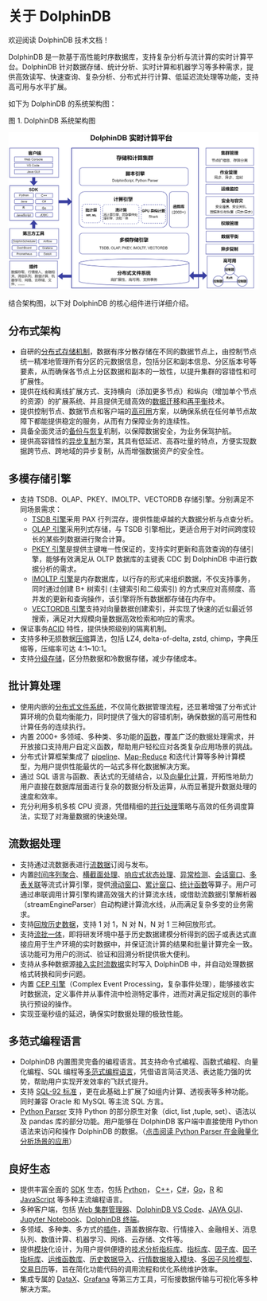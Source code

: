 # 关于 DolphinDB

欢迎阅读 DolphinDB 技术文档！

DolphinDB 是一款基于高性能时序数据库，支持复杂分析与流计算的实时计算平台。DolphinDB
针对数据存储、统计分析、实时计算和机器学习等多种需求，提供高效读写、快速查询、复杂分析、分布式并行计算、低延迟流处理等功能，支持高可用与水平扩展。

如下为 DolphinDB 的系统架构图：

图 1. DolphinDB 系统架构图

![](images/1.png)

结合架构图，以下对 DolphinDB 的核心组件进行详细介绍。

## 分布式架构

* 自研的[分布式存储机制](../db_distr_comp/db/db_architecture.md)，数据有序分散存储在不同的数据节点上，由控制节点统一精准地管理所有分区的元数据信息，包括分区和副本信息、分区版本号等要素，从而确保各节点上分区数据和副本的一致性，以提升集群的容错性和可扩展性。
* 提供在线和离线扩展方式、支持横向（添加更多节点）和纵向（增加单个节点的资源）的扩展系统、并且提供无缝高效的[数据迁移](../db_distr_comp/db_oper/import_data.md)和[再平衡](../db_distr_comp/db_oper/import_data.md)技术。
* 提供控制节点、数据节点和客户端的[高可用](../db_distr_comp/db/ha.md)方案，以确保系统在任何单节点故障下都能提供稳定的服务，从而有力保障业务的连续性。
* 具备全面灵活的[备份与恢复](../tutorials/backup-restore-new.md)机制，以保障数据安全，为业务保驾护航。
* 提供高容错性的[异步复制](../sys_man/cluster_async_replc.md)方案，其具有低延迟、高吞吐量的特点，方便实现数据跨节点、跨地域的异步复制，从而增强数据资产的安全性。

## 多模存储引擎

* 支持 TSDB、OLAP、PKEY、IMOLTP、VECTORDB 存储引擎。分别满足不同场景需求：
  + [TSDB 引擎](../db_distr_comp/db/tsdb.md)采用 PAX
    行列混存，提供性能卓越的大数据分析与点查分析。
  + [OLAP 引擎](../db_distr_comp/db/olap.md)采用列式存储，与 TSDB
    引擎相比，更适合用于对时间跨度较长的某些列数据进行聚合计算。
  + [PKEY 引擎](../db_distr_comp/db/pkey_engine.md)是提供主键唯一性保证的，支持实时更新和高效查询的存储引擎，能够有效满足从 OLTP 数据库的主键表 CDC
    到 DolphinDB 中进行数据分析的需求。
  + [IMOLTP 引擎](../tutorials/oltp_in-memory_storage_engine_non-embedded_version_tutorials.md)是内存数据库，以行存的形式来组织数据，不仅支持事务，同时通过创建 B+ 树索引
    (主键索引和二级索引) 的方式来应对高频度、高并发的更新和查询操作，该引擎将所有数据都存储在内存中。
  + [VECTORDB
    引擎](../db_distr_comp/db/vectordb.md)支持对向量数据创建索引，并实现了快速的近似最近邻搜索，满足对大规模向量数据高效检索和响应的需求。
* 保证事务[ACID](../db_distr_comp/db/transaction.md) 特性，提供快照级别的隔离机制。
* 支持多种无损数据[压缩](../funcs/c/compress.md)算法，包括 LZ4,
  delta-of-delta, zstd, chimp，字典压缩等，压缩率可达 4:1~10:1。
* 支持[分级存储](../db_distr_comp/db/tiered_storage.md)，区分热数据和冷数据存储，减少存储成本。

## 批计算处理

* 使用内嵌的[分布式文件系统](../db_distr_comp/db/db_partitioning.md)，不仅简化数据管理流程，还显著增强了分布式计算环境的负载均衡能力，同时提供了强大的容错机制，确保数据的高可用性和计算任务的连续执行。
* 内置 2000+ 多领域、多种类、多功能的[函数](../funcs/a/abs.md)，覆盖广泛的数据处理需求，并开放接口支持用户自定义函数，帮助用户轻松应对各类复杂应用场景的挑战。
* 分布式计算框架集成了 [pipeline](../funcs/p/pipeline.md)、[Map-Reduce](../funcs/m/mr.md) 和迭代计算等多种计算模型，为用户提供性能最优的一站式多样化数据解决方案。
* 通过 SQL 语言与函数、表达式的无缝结合，以及[向量化计算](../tutorials/hybrid_programming_paradigms.md)，开拓性地助力用户直接在数据库层面进行复杂的数据分析及运算，从而显著提升数据处理的速度和效率。
* 充分利用多机多核 CPU 资源，凭借精细的[并行处理](../funcs/ho_funcs/peach.md)策略与高效的任务调度算法，实现了对海量数据的快速处理。

## 流数据处理

* 支持通过流数据表进行[流数据](../stream/str_intro.md)订阅与发布。
* 内置[时间序列聚合](../stream/time_series_engine.md)、[横截面处理](../stream/cross_sectional_engine.md)、[响应式状态处理](../stream/reactive_state_engine.md)、[异常检测](../stream/anomaly_detection_engine.md)、[会话窗口](../stream/session_window_engine.md)、[多表关联](../stream/str_join_engine.md)等流式计算引擎，提供[滑动窗口](../funcs/themes/mFunctions.md)、[累计窗口](../funcs/themes/cumFunctions.md)、[统计函数](../funcs/funcs_by_topics.html#funcs_by_topics_math_statis)等算子。用户可通过串联调用计算引擎构建高效强大的计算流水线，或借助流数据引擎解析器（streamEngineParser）自动构建计算流水线，从而满足复杂多变的业务需求。
* 支持[回放历史数据](../stream/str_replay.md)，支持 1 对 1，N 对 N，N 对 1
  三种回放形式。
* 支持[流批一体](../stream/str_batch.md)，即将研发环境中基于历史数据建模分析得到的因子或表达式直接应用于生产环境的实时数据中，并保证流计算的结果和批量计算完全一致。该功能可为用户的测试、验证和回溯分析提供极大便利。
* 支持从多种数据源[接入实时流数据](../stream/str_api_python.md)实时写入 DolphinDB
  中，并自动处理数据格式转换和同步问题。
* 内置 [CEP 引擎](../stream/cep.md)（Complex Event
  Processing，复杂事件处理），能够接收实时数据流，定义事件并从事件流中检测特定事件，进而对满足指定规则的事件执行预设的操作。
* 实现亚毫秒级的延迟，确保实时数据处理的极致性能。

## 多范式编程语言

* DolphinDB 内置图灵完备的编程语言。其支持命令式编程、函数式编程、向量化编程、SQL 编程等[多范式编程语言](../tutorials/hybrid_programming_paradigms.md)，凭借语言简洁灵活、表达能力强的优势，帮助用户实现开发效率的飞跃式提升。
* 支持 [SQL-92 标准](../progr/sql/sql_intro.html "DolphinDB 中 SQL 语句的基本语法和用法")
  ，更在此基础上扩展了如组内计算、透视表等多种功能。同时兼容 Oracle 和 MySQL 等主流 SQL 方言。
* [Python Parser](../progr/py_parser/py_par_intro.md) 支持 Python
  的部分原生对象（dict, list ,tuple, set）、语法以及 pandas 库的部分功能。用户能够在 DolphinDB 客户端中直接使用
  Python 语法来访问和操作 DolphinDB 的数据。（[点击阅读 Python Parser
  在金融量化分析场景的应用](../tutorials/py_parser__quant_fin.md)）

## 良好生态

* 提供丰富全面的 [SDK](../api/connapi_intro.md) 生态，包括 [Python](https://docs.dolphindb.cn/zh/pydoc/py.md)， [C++](https://docs.dolphindb.cn/zh/cppdoc/cpp_api.md)，[C#](https://docs.dolphindb.cn/zh/csharpdoc/csharp.md)，[Go](https://docs.dolphindb.cn/zh/godoc/go.md)，[R](https://docs.dolphindb.cn/zh/rdoc/r.md) 和 [JavaScript](https://docs.dolphindb.cn/zh/jsdoc/js.md) 等多种主流编程语言。
* 多种客户端，包括 [Web 集群管理器](../db_distr_comp/db_man/web/intro.md)、[DolphinDB VS Code](../db_distr_comp/vscode.md)、[JAVA GUI](../db_distr_comp/gui.md)、[Jupyter Notebook](../db_distr_comp/jupyter.md)、[DolphinDB 终端](../db_distr_comp/terminal.md)。
* 多领域、多种类、多方式的[插件](../plugins/plg_intro.md)，涵盖数据存取、行情接入、金融相关、消息队列、数值计算、机器学习、网络、云存储、文件等。
* 提供[模块](../tutorials/tu_modules.md)化设计，为用户提供便捷的[技术分析指标库](../modules/ta/ta.md)、[指标库](../modules/mytt/mytt.md)、[因子库](../modules/gtja191Alpha/191alpha.md)、[因子指标库](../modules/wq101alpha/wq101alpha.md)、[运维函数库](../modules/ops/ops.md)、[历史数据导入](../modules/easyTLDataImport/easytl_data_import.md)、[行情数据接入模块](../modules/easyNSQ/easynsq.md)、[多因子风险模型](../tutorials/multi_factor_risk_model.md)、[交易日历](../modules/MarketHoliday/mkt_calendar.md)等，旨在简化功能代码的调用流程和优化系统维护效率。
* 集成专属的 [DataX](../plugins/dataxwriter/README_CN.md)、[Grafana](../tools/grafana_overview.md)
  等第三方工具，可衔接数据传输与可视化等多种解决方案。

